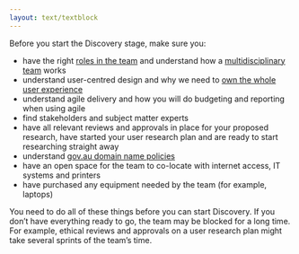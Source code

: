 ```yaml
---
layout: text/textblock
---
```


Before you start the Discovery stage, make sure you:
- have the right [roles in the team](/starting-team/roles/) and understand how a [multidisciplinary team](/starting-team/multidisciplinary-team/) works
- understand user-centred design and why we need to [own the whole user experience](/service-design-delivery-process/whole-user-experience/)
- understand agile delivery and how you will do budgeting and reporting when using agile
- find stakeholders and subject matter experts
- have all relevant reviews and approvals in place for your proposed research, have started your user research plan and are ready to start researching straight away
- understand [gov.au domain name policies](https://www.domainname.gov.au/domain-policies)
- have an open space for the team to co-locate with internet access, IT systems and printers
- have purchased any equipment needed by the team (for example, laptops)

You need to do all of these things before you can start Discovery. If you don’t have everything ready to go, the team may be blocked for a long time. For example, ethical reviews and approvals on a user research plan might take several sprints of the team’s time.
